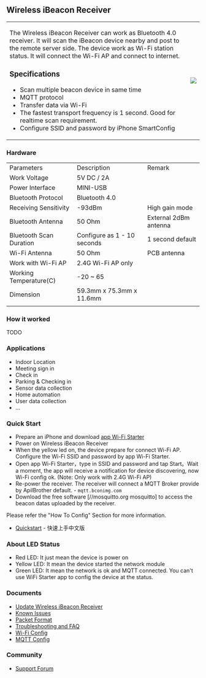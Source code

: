 



## Wireless iBeacon Receiver

<table>

<tr>

<td valign="top">

The Wireless iBeacon Receiver can work as Bluetooth 4.0 receiver. It
will scan the iBeacon device nearby and post to the remote server side.
The device work as Wi-Fi station status. It will connect the Wi-Fi AP
and connect to internet.

### Specifications

  - Scan multiple beacon device in same time
  - MQTT protocol
  - Transfer data via Wi-Fi
  - The fastest transport frequency is 1 second. Good for realtime scan
    requirement.
  - Configure SSID and password by iPhone
SmartConfig

</td>

<td>

<img src=http://7fvk57.com1.z0.glb.clouddn.com/wifi4.jpg-320.jpg align=right>

</td>

</tr>

</table>

### Hardware

|                         |                             |                       |
| ----------------------- | --------------------------- | --------------------- |
| Parameters              | Description                 | Remark                |
| Work Voltage            | 5V DC / 2A                  |                       |
| Power Interface         | MINI-USB                    |                       |
| Bluetooth Protocol      | Bluetooth 4.0               |                       |
| Receiving Sensitivity   | \-93dBm                     | High gain mode        |
| Bluetooth Antenna       | 50 Ohm                      | External 2dBm antenna |
| Bluetooth Scan Duration | Configure as 1 - 10 seconds | 1 second default      |
| Wi-Fi Antenna           | 50 Ohm                      | PCB antenna           |
| Work with Wi-Fi AP      | 2.4G Wi-Fi AP only          |                       |
| Working Temperature(C)  | \-20 ~ 65                   |                       |
| Dimension               | 59.3mm x 75.3mm x 11.6mm    |                       |
|  |

### How it worked

TODO

### Applications

  - Indoor Location
  - Meeting sign in
  - Check in
  - Parking & Checking in
  - Sensor data collection
  - Home automation
  - User data collection
  - ...

### Quick Start

  - Prepare an iPhone and download [app Wi-Fi
    Starter](https://itunes.apple.com/app/texas-instruments-simplelink/id884122493?mt=8)
  - Power on Wireless iBeacon Receiver
  - When the yellow led on, the device prepare for connect Wi-Fi AP.
    Configure the Wi-Fi SSID and password by app Wi-Fi Starter.
  - Open app Wi-Fi Starter，type in SSID and password and tap Start。Wait
    a moment, the app will receive a notification for device
    discovering, now Wi-Fi config ok. (Note: Only work with 2.4G Wi-Fi
    AP)
  - Re-power the receiver. The receiver will connect a MQTT Broker
    provide by ApilBrother default. - `mqtt.bconimg.com`
  - Download the free software \[//mosquitto.org mosquitto\] to access
    the beacon datas uploaded by the receiver.

Please refer the "How To Config" Section for more information.

  - [Quickstart](How_to_use_the_WiFi-Sniffer.md) - 快速上手中文版

### About LED Status

  - Red LED: It just mean the device is power on
  - Yellow LED: It mean the device started the network module
  - Green LED: It mean the network is ok and MQTT connected. You can't
    use WiFi Starter app to config the device at the status.

### Documents

  - [Update Wireless iBeacon
    Receiver](Wireless_iBeacon_Receiver_Update.md)
  - [Known Issues](Wireless_iBeacon_Receiver_Known_Issues.md)
  - [Packet Format](Wireless_iBeacon_Receiver_Packet_Format.md)
  - [Troubleshooting and
    FAQ](Wireless_iBeacon_Receiver_Troubleshooting_and_FAQ.md)
  - [Wi-Fi Config](Wi-Fi_Config_For_Wi-Fi-BLE-Sniffer.md)
  - [MQTT Config](MQTT_Config_For_Wi-Fi-Ble-Sniffer.md)

### Community

  - [Support Forum](http://bbs.aprbrother.com/c/wifi)

